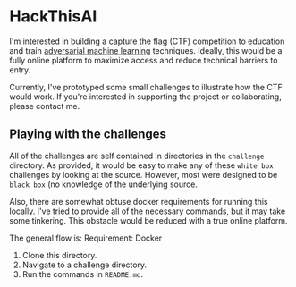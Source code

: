 # HackThisAI

I'm interested in building a capture the flag (CTF) competition to education and train [adversarial machine learning](https://en.wikipedia.org/wiki/Adversarial_machine_learning) techniques. Ideally, this would be a fully online platform to maximize access and reduce technical barriers to entry.  

Currently, I've prototyped some small challenges to illustrate how the CTF would work. If you're interested in supporting the project or collaborating, please contact me.  

## Playing with the challenges

All of the challenges are self contained in directories in the `challenge` directory. As provided, it would be easy to make any of these `white box` challenges by looking at the source. However, most were designed to be `black box` (no knowledge of the underlying source.  

Also, there are somewhat obtuse docker requirements for running this locally. I've tried to provide all of the necessary commands, but it may take some tinkering. This obstacle would be reduced with a true online platform.  

The general flow is:
Requirement: Docker
1. Clone this directory.
2. Navigate to a challenge directory.
3. Run the commands in `README.md`.
